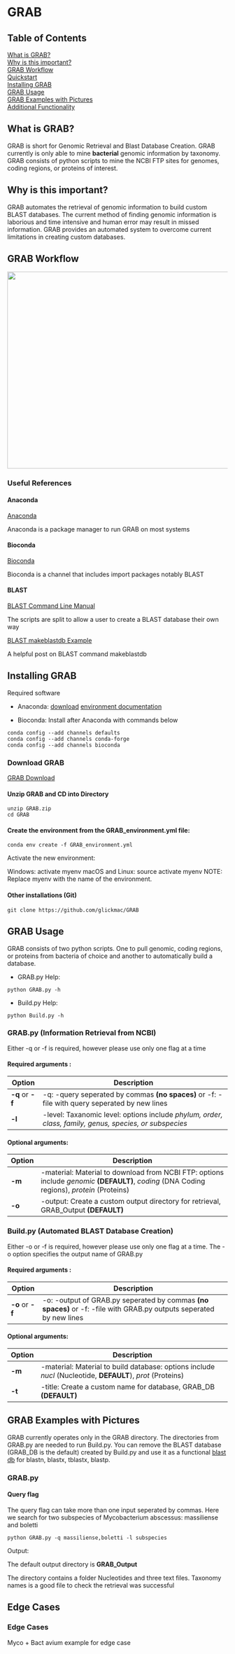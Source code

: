 # GRAB

## Table of Contents
[What is GRAB?](#intro)    
[Why is this important?](#importance)    
[GRAB Workflow](#workflow)    
[Quickstart](#quickstart)    
[Installing GRAB](#install)    
[GRAB Usage](#usage)    
[GRAB Examples with Pictures](#testing_and_validation)    
[Additional Functionality](#additional)    

## <a name="intro"></a>What is GRAB?

GRAB is short for Genomic Retrieval and Blast Database Creation. GRAB currently is only able to mine **bacterial** genomic information by taxonomy. GRAB consists of python scripts to mine the NCBI FTP sites for genomes, coding regions, or proteins of interest. 

## <a name="importance"></a>Why is this important?

GRAB automates the retrieval of genomic information to build custom BLAST databases. The current method of finding genomic information is laborious and time intensive and human error may result in missed information. GRAB provides an automated system to overcome current limitations in creating custom databases. 

## <a name="workflow"></a>GRAB Workflow

<img src="https://github.com/NCBI-Hackathons/VirusCore/blob/master/workflow.png" height="450" width="650">


### Useful References

#### Anaconda 
[Anaconda](https://www.anaconda.com)

Anaconda is a package manager to run GRAB on most systems

#### Bioconda

[Bioconda](https://bioconda.github.io/)

Bioconda is a channel that includes import packages notably BLAST

#### BLAST

[BLAST Command Line Manual](https://www.ncbi.nlm.nih.gov/books/NBK279690/)

The scripts are split to allow a user to create a BLAST database their own way
 
[BLAST makeblastdb Example](https://www.haktansuren.com/blast-makeblastdb/) 

A helpful post on BLAST command makeblastdb 
   

## <a name="install"></a>Installing GRAB

Required software
+ Anaconda: 
[download](https://www.anaconda.com/download/) 
[environment documentation](https://conda.io/docs/user-guide/tasks/manage-environments.html)

+ Bioconda: Install after Anaconda with commands below

```
conda config --add channels defaults
conda config --add channels conda-forge
conda config --add channels bioconda
```

### Download GRAB

[GRAB Download](https://github.com/glickmac/GRAB/raw/master/GRAB.zip)

#### Unzip GRAB and CD into Directory

```
unzip GRAB.zip
cd GRAB
```

#### Create the environment from the GRAB_environment.yml file:

```
conda env create -f GRAB_environment.yml
```
Activate the new environment:

Windows: activate myenv
macOS and Linux: source activate myenv
NOTE: Replace myenv with the name of the environment.

#### Other installations (Git)

```
git clone https://github.com/glickmac/GRAB
```


## <a name="usage"></a><a name="quickstart"></a>GRAB Usage

GRAB consists of two python scripts. One to pull genomic, coding regions, or proteins from bacteria of choice and another to automatically build a database. 

+ GRAB.py Help: 

```
python GRAB.py -h
```

+ Build.py Help: 

```
python Build.py -h
```

### GRAB.py (Information Retrieval from NCBI)

Either -q or -f is required, however please use only one flag at a time

#### Required arguments :

| Option     | Description                                     |
|------------|-------------------------------------------------|
| **-q** or **-f**   | -q: -query seperated by commas **(no spaces)** or -f: -file with query seperated by new lines  |
| **-l**   | -level: Taxanomic level: options include *phylum, order, class, family, genus, species, or subspecies*  |

#### Optional arguments:

| Option    | Description |
|-----------|-------------|
| **-m**    |-material: Material to download from NCBI FTP: options include *genomic* **(DEFAULT)**, *coding* (DNA Coding regions), *protein* (Proteins)|
| **-o**    |-output: Create a custom output directory for retrieval, GRAB_Output **(DEFAULT)** |


### Build.py (Automated BLAST Database Creation)

Either -o or -f is required, however please use only one flag at a time. The -o option specifies the output name of GRAB.py

#### Required arguments :

| Option     | Description                                     |
|------------|-------------------------------------------------|
| **-o** or **-f**   | -o: -output of GRAB.py seperated by commas **(no spaces)** or -f: -file with GRAB.py outputs seperated by new lines  |

#### Optional arguments:

| Option    | Description |
|-----------|-------------|
| **-m**    |-material: Material to build database: options include *nucl* (Nucleotide, **DEFAULT**), *prot* (Proteins)|
| **-t**    |-title: Create a custom name for database, GRAB_DB **(DEFAULT)** |


## <a name="testing_and_validation"></a>GRAB Examples with Pictures

GRAB currently operates only in the GRAB directory. The directories from GRAB.py are needed to run Build.py. You can remove the BLAST database (GRAB_DB is the default) created by Build.py and use it as a functional [blast db](https://www.biostars.org/p/88944/) for blastn, blastx, tblastx, blastp. 

### GRAB.py 

#### Query flag
The query flag can take more than one input seperated by commas. Here we search for two subspecies of Mycobacterium abscessus: massiliense and boletti

```
python GRAB.py -q massiliense,boletti -l subspecies
```

Output: 

The default output directory is **GRAB_Output** 


The directory contains a folder Nucleotides and three text files. Taxonomy names is a good file to check the retrieval was successful






## <a name="additional"></a>Edge Cases

### Edge Cases
Myco + Bact avium example for edge case
